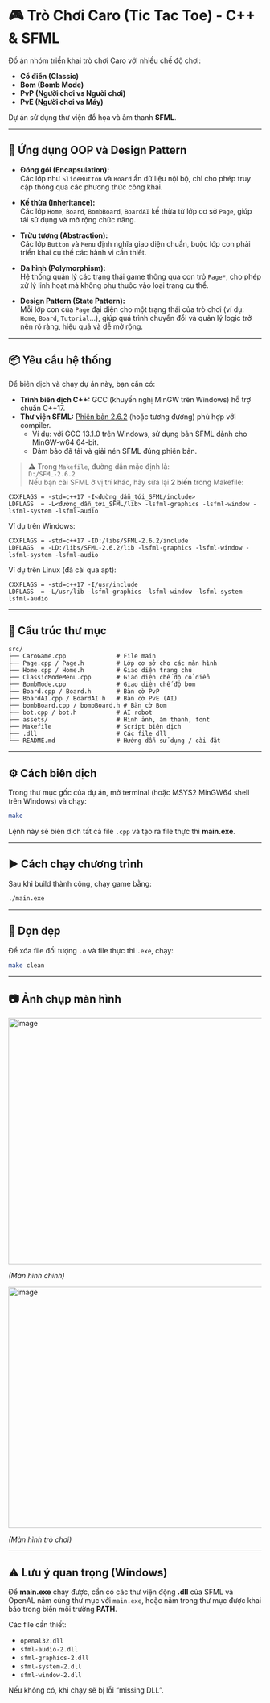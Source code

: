# 🎮 Trò Chơi Caro (Tic Tac Toe) - C++ & SFML

Đồ án nhóm triển khai trò chơi Caro với nhiều chế độ chơi:  
- **Cổ điển (Classic)**  
- **Bom (Bomb Mode)**  
- **PvP (Người chơi vs Người chơi)**  
- **PvE (Người chơi vs Máy)**  

Dự án sử dụng thư viện đồ họa và âm thanh **SFML**.

---

## 🧱 Ứng dụng OOP và Design Pattern

- **Đóng gói (Encapsulation):**  
  Các lớp như `SlideButton` và `Board` ẩn dữ liệu nội bộ, chỉ cho phép truy cập thông qua các phương thức công khai.

- **Kế thừa (Inheritance):**  
  Các lớp `Home`, `Board`, `BombBoard`, `BoardAI` kế thừa từ lớp cơ sở `Page`, giúp tái sử dụng và mở rộng chức năng.

- **Trừu tượng (Abstraction):**  
  Các lớp `Button` và `Menu` định nghĩa giao diện chuẩn, buộc lớp con phải triển khai cụ thể các hành vi cần thiết.

- **Đa hình (Polymorphism):**  
  Hệ thống quản lý các trạng thái game thông qua con trỏ `Page*`, cho phép xử lý linh hoạt mà không phụ thuộc vào loại trang cụ thể.

- **Design Pattern (State Pattern):**  
  Mỗi lớp con của `Page` đại diện cho một trạng thái của trò chơi (ví dụ: `Home`, `Board`, `Tutorial`...), giúp quá trình chuyển đổi và quản lý logic trở nên rõ ràng, hiệu quả và dễ mở rộng.

---

## 📦 Yêu cầu hệ thống

Để biên dịch và chạy dự án này, bạn cần có:

- **Trình biên dịch C++:** GCC (khuyến nghị MinGW trên Windows) hỗ trợ chuẩn C++17.  
- **Thư viện SFML:** [Phiên bản 2.6.2](https://www.sfml-dev.org/download/sfml/2.6.2/) (hoặc tương đương) phù hợp với compiler.  
  - Ví dụ: với GCC 13.1.0 trên Windows, sử dụng bản SFML dành cho MinGW-w64 64-bit.  
  - Đảm bảo đã tải và giải nén SFML đúng phiên bản.  

> ⚠️ Trong `Makefile`, đường dẫn mặc định là:  
> `D:/SFML-2.6.2`  
> Nếu bạn cài SFML ở vị trí khác, hãy sửa lại **2 biến** trong Makefile:  

```make
CXXFLAGS = -std=c++17 -I<đường_dẫn_tới_SFML/include>
LDFLAGS  = -L<đường_dẫn_tới_SFML/lib> -lsfml-graphics -lsfml-window -lsfml-system -lsfml-audio
```

Ví dụ trên Windows:
```make
CXXFLAGS = -std=c++17 -ID:/libs/SFML-2.6.2/include
LDFLAGS  = -LD:/libs/SFML-2.6.2/lib -lsfml-graphics -lsfml-window -lsfml-system -lsfml-audio
```

Ví dụ trên Linux (đã cài qua apt):
```make
CXXFLAGS = -std=c++17 -I/usr/include
LDFLAGS  = -L/usr/lib -lsfml-graphics -lsfml-window -lsfml-system -lsfml-audio
```

---

## 📂 Cấu trúc thư mục

```
src/
├── CaroGame.cpp              # File main
├── Page.cpp / Page.h         # Lớp cơ sở cho các màn hình
├── Home.cpp / Home.h         # Giao diện trang chủ
├── ClassicModeMenu.cpp       # Giao diện chế độ cổ điển
├── BombMode.cpp              # Giao diện chế độ bom
├── Board.cpp / Board.h       # Bàn cờ PvP
├── BoardAI.cpp / BoardAI.h   # Bàn cờ PvE (AI)
├── bombBoard.cpp / bombBoard.h # Bàn cờ Bom
├── bot.cpp / bot.h           # AI robot
├── assets/                   # Hình ảnh, âm thanh, font
├── Makefile                  # Script biên dịch
├── .dll                      # Các file dll 
└── README.md                 # Hướng dẫn sử dụng / cài đặt
```

---

## ⚙️ Cách biên dịch

Trong thư mục gốc của dự án, mở terminal (hoặc MSYS2 MinGW64 shell trên Windows) và chạy:

```bash
make
```

Lệnh này sẽ biên dịch tất cả file `.cpp` và tạo ra file thực thi **main.exe**.

---

## ▶️ Cách chạy chương trình

Sau khi build thành công, chạy game bằng:

```bash
./main.exe
```

---

## 🧹 Dọn dẹp

Để xóa file đối tượng `.o` và file thực thi `.exe`, chạy:

```bash
make clean
```

---

## 📷 Ảnh chụp màn hình 
<img width="856" height="489" alt="image" src="https://github.com/user-attachments/assets/0dab86a7-ebae-47b5-91fc-1ef70d75f9f6" />

*(Màn hình chính)*

<img width="842" height="479" alt="image" src="https://github.com/user-attachments/assets/48e94510-d510-4489-82fe-6095ac6f7d37" />

*(Màn hình trò chơi)*

---

## ⚠️ Lưu ý quan trọng (Windows)

Để **main.exe** chạy được, cần có các thư viện động **.dll** của SFML và OpenAL nằm cùng thư mục với `main.exe`, hoặc nằm trong thư mục được khai báo trong biến môi trường **PATH**.

Các file cần thiết:  

- `openal32.dll`  
- `sfml-audio-2.dll`  
- `sfml-graphics-2.dll`  
- `sfml-system-2.dll`  
- `sfml-window-2.dll`  

Nếu không có, khi chạy sẽ bị lỗi “missing DLL”.



